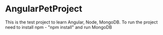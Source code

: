 AngularPetProject
=================
This is the test project to learn Angular, Node, MongoDB.
To run the project need to install npm - "npm install" and run MongoDB
